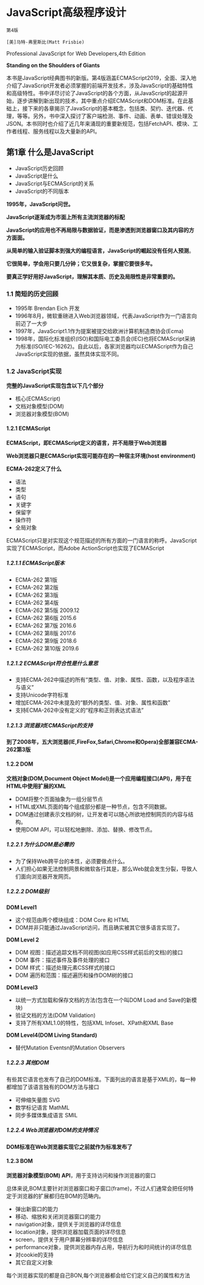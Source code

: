 # JavaScript高级程序设计

`第4版`

`[美]马特-弗里斯比(Matt Frisbie)`

Professional JavaScript for Web Developers,4th Edition

**Standing on the Shoulders of Giants**

本书是JavaScript经典图书的新版。第4版涵盖ECMAScript2019，全面、深入地介绍了JavaScript开发者必须掌握的前端开发技术，涉及JavaScript的基础特性和高级特性。书中详尽讨论了JavaScript的各个方面，从JavaScript的起源开始，逐步讲解到新出现的技术，其中重点介绍ECMAScript和DOM标准。在此基础上，接下来的各章揭示了JavaScript的基本概念，包括类、契约、迭代器、代理，等等。另外，书中深入探讨了客户端检测、事件、动画、表单、错误处理及JSON。本书同时也介绍了近几年来涌现的重要新规范，包括FetchAPI、模块、工作者线程、服务线程以及大量新的API。

## 第1章	什么是JavaScript

- JavaScript历史回顾
- JavaScript是什么
- JavaScript与ECMAScript的关系
- JavaScript的不同版本

**1995年，JavaScript问世。**

**JavaScript逐渐成为市面上所有主流浏览器的标配**

**JavaScript的应用也不再局限与数据验证，而是渗透到浏览器窗口及其内容的方方面面。**

**从简单的输入验证脚本到强大的编程语言，JavaScript的崛起没有任何人预测**。

**它很简单，学会用只要几分钟；它又很复杂，掌握它要很多年。**

**要真正学好用好JavaScript，理解其本质、历史及局限性是非常重要的。**

### 1.1	简短的历史回顾

- 1995年 Brendan Eich 开发
- 1996年8月，微软重磅进入Web浏览器领域，代表JavaScript作为一门语言向前迈了一大步
- 1997年，JavaScript1.1作为提案被提交给欧洲计算机制造商协会(Ecma)
- 1998年，国际化标准组织(ISO)和国际电工委员会(IEC)也将ECMAScript采纳为标准(ISO/IEC-16262)。自此以后，各家浏览器均以ECMAScript作为自己JavaScript实现的依据，虽然具体实现不同。

### 1.2	JavaScript实现

**完整的JavaScript实现包含以下几个部分**

- 核心(ECMAScript)
- 文档对象模型(DOM)
- 浏览器对象模型(BOM)

#### 1.2.1	ECMAScript

**ECMAScript，即ECMAScript定义的语言，并不局限于Web浏览器**

**Web浏览器只是ECMAScript实现可能存在的一种宿主环境(host environment)**

**ECMA-262定义了什么**

- 语法
- 类型
- 语句
- 关键字
- 保留字
- 操作符
- 全局对象

ECMAScript只是对实现这个规范描述的所有方面的一门语言的称呼。JavaScript实现了ECMAScript，而Adobe ActionScript也实现了ECMAScript

##### 1.2.1.1	ECMAScript版本

- ECMA-262	第1版 
- ECMA-262	第2版
- ECMA-262	第3版
- ECMA-262	第4版
- ECMA-262	第5版 2009.12
- ECMA-262	第6版 2015.6
- ECMA-262	第7版 2016.6
- ECMA-262	第8版 2017.6
- ECMA-262	第9版 2018.6
- ECMA-262	第10版 2019.6

##### 1.2.1.2	ECMAScript符合性是什么意思

- 支持ECMA-262中描述的所有“类型、值、对象、属性、函数，以及程序语法与语义”
- 支持Unicode字符标准
- 增加ECMA-262中未提及的“额外的类型、值、对象、属性和函数”
- 支持ECMA-262中没有定义的“程序和正则表达式语法”

##### 1.2.1.3	浏览器对ECMAScript的支持

**到了2008年，五大浏览器(IE,FireFox,Safari,Chrome和Opera)全部兼容ECMA-262第3版**

#### 1.2.2	DOM

**文档对象(DOM,Document Object Model)是一个应用编程接口(API)，用于在HTML中使用扩展的XML**

- DOM将整个页面抽象为一组分层节点
- HTML或XML页面的每个组成部分都是一种节点，包含不同数据。
- DOM通过创建表示文档的树，让开发者可以随心所欲地控制网页的内容与结构。
- 使用DOM API，可以轻松地删除、添加、替换、修改节点。

##### 1.2.2.1	为什么DOM是必需的

- 为了保持Web跨平台的本性，必须要做点什么。
- 人们担心如果无法控制网景和微软各行其是，那么Web就会发生分裂，导致人们面向浏览器开发网页。

##### 1.2.2.2	DOM级别

**DOM Level1**

- 这个规范由两个模块组成：DOM Core 和 HTML
- DOM并非只能通过JavaScript访问，而且确实被其它很多语言实现了。

**DOM Level 2**

- DOM 视图：描述追踪文档不同视图(如应用CSS样式前后的文档)的接口
- DOM 事件：描述事件及事件处理的接口
- DOM 样式：描述处理元素CSS样式的接口
- DOM 遍历和范围：描述遍历和操作DOM树的接口

**DOM Level3**

- 以统一方式加载和保存文档的方法(包含在一个叫DOM Load and Save的新模块)
- 验证文档的方法(DOM Validation)
- 支持了所有XML1.0的特性，包括XML Infoset、XPath和XML Base

**DOM Level4(DOM Living Standard)**

- 替代Mutation Eventsn的Mutation Observers


##### 1.2.2.3	其他DOM

有些其它语言也发布了自己的DOM标准。下面列出的语言是基于XML的，每一种都增加了该语言独有的DOM方法与接口

- 可伸缩矢量图 SVG
- 数学标记语言 MathML
- 同步多媒体集成语言 SMIL

##### 1.2.2.4	Web浏览器对DOM的支持情况

**DOM标准在Web浏览器实现它之前就作为标准发布了**

#### 1.2.3  BOM

**浏览器对象模型(BOM) API**，用于支持访问和操作浏览器的窗口

总体来说,BOM主要针对浏览器窗口和子窗口(frame)，不过人们通常会把任何特定于浏览器的扩展都归在BOM的范畴内。

- 弹出新窗口的能力
- 移动、缩放和关闭浏览器窗口的能力
- navigation对象，提供关于浏览器的详尽信息
- location对象，提供浏览器加载页面的详尽信息
- screen，提供关于用户屏幕分辨率的详尽信息
- performance对象，提供浏览器内存占用，导航行为和时间统计的详尽信息
- 对cookie的支持
- 其它自定义对象

每个浏览器实现的都是自己BON,每个浏览器都会给它们定义自己的属性和方法